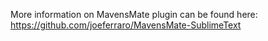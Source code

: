 More information on MavensMate plugin can be found here: https://github.com/joeferraro/MavensMate-SublimeText
